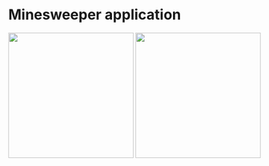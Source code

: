 # Minesweeper application
<p align="center">
  <img src="http://i.imgur.com/T348F01.png" width="250"/>
  <img src="http://i.imgur.com/0uaCok6.png" width="250"/>
</p>
